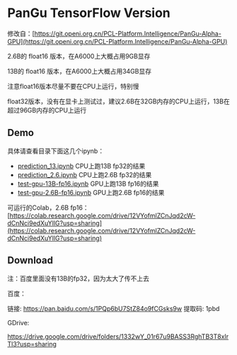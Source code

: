 # PanGu TensorFlow Version

修改自：[https://git.openi.org.cn/PCL-Platform.Intelligence/PanGu-Alpha-GPU](https://git.openi.org.cn/PCL-Platform.Intelligence/PanGu-Alpha-GPU)

2.6B的 float16 版本，在A6000上大概占用9GB显存

13B的 float16 版本，在A6000上大概占用34GB显存

注意float16版本尽量不要在CPU上运行，特别慢

float32版本，没有在显卡上测试过，建议2.6B在32GB内存的CPU上运行，13B在超过96GB内存的CPU上运行

## Demo

具体请查看目录下面这几个ipynb：


- [prediction_13.ipynb](prediction_13.ipynb)  CPU上跑13B fp32的结果
- [prediction_2.6.ipynb](prediction_2.6.ipynb) CPU上跑2.6B fp32的结果
- [test-gpu-13B-fp16.ipynb](test-gpu-13B-fp16.ipynb) GPU上跑13B fp16的结果
- [test-gpu-2.6B-fp16.ipynb](test-gpu-2.6B-fp16.ipynb) GPU上跑2.6B fp16的结果

可运行的Colab，2.6B fp16：[https://colab.research.google.com/drive/12VYofmlZCnJqd2cW-dCnNci9edXuYIlG?usp=sharing](https://colab.research.google.com/drive/12VYofmlZCnJqd2cW-dCnNci9edXuYIlG?usp=sharing)

## Download

注：百度里面没有13B的fp32，因为太大了传不上去

百度：

链接: https://pan.baidu.com/s/1PQp6bU7StZ84o9fCGsks9w 提取码: 1pbd

GDrive:

https://drive.google.com/drive/folders/1332wY_01r67u9BASS3RghTB3T8xIrTl3?usp=sharing

